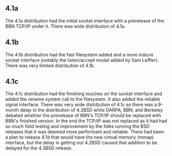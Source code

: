 ## 4.1a
The 4.1a distribution had the initial socket interface with a
prerelease of the BBN TCP/IP under it. There was wide distribution
of 4.1a.

## 4.1b
The 4.1b distribution had the fast filesystem added and
a more mature socket interface (notably the listen/accept model
added by Sam Leffler). There was very limited distribution of 4.1b.

## 4.1c
The 4.1c distribution had the finishing touches on the socket
interface and added the rename system call to the filesystem.
It also added the reliable signal interface. There was very wide
distribution of 4.1c as there was a 9-month delay in the distribution
of 4.2BSD while DARPA, BBN, and Berkeley debated whether the prerelease
of BBN's TCP/IP should be replaced with BBN's finished version. In
the end the TCP/IP was not replaced as it had had so much field
testing and improvement by the folks running the BSD releases that
it was deemed more performant and reliable. There had been a plan
to release 4.1d that would have the new virtual memory (mmap)
interface, but the delay in getting out 4.2BSD caused that addition
to be delayed for the 4.3BSD release.
